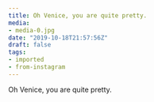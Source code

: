 ```yaml
---
title: Oh Venice, you are quite pretty.
media:
- media-0.jpg
date: "2019-10-18T21:57:56Z"
draft: false
tags:
- imported
- from-instagram
---
```

Oh Venice, you are quite pretty.
